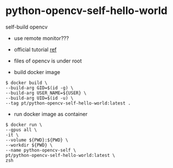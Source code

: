 # python-opencv-self-hello-world
self-build opencv

- use remote monitor???


- official tutorial [ref](https://docs.opencv.org/4.3.0/d7/d9f/tutorial_linux_install.html "opencv-4.3.0")

- files of opencv is under root

- build docker image
```shell
$ docker build \
--build-arg GID=$(id -g) \
--build-arg USER_NAME=${USER} \
--build-arg UID=$(id -u) \
--tag pt/python-opencv-self-hello-world:latest .
```

- run docker image as container
```shell
$ docker run \
--gpus all \
-it \
--volume ${PWD}:${PWD} \
--workdir ${PWD} \
--name python-opencv-self \
pt/python-opencv-self-hello-world:latest \
zsh
```
